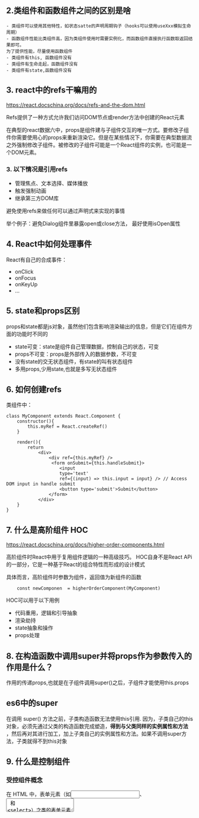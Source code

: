 ## 2.类组件和函数组件之间的区别是啥

    - 类组件可以使用其他特性，如状态satte的声明周期钩子（hooks可以使用useXxx模拟生命周期）
    - 函数组件性能比类组件高，因为类组件使用时需要实例化，而函数组件直接执行函数取返回结果即可。
    为了提供性能，尽量使用函数组件 
    - 类组件有this, 函数组件没有
    - 类组件有生命走起，函数组件没有
    - 类组件有state,函数组件没有

## 3. react中的refs干嘛用的

https://react.docschina.org/docs/refs-and-the-dom.html

Refs提供了一种方式允许我们访问DOM节点或render方法中创建的React元素

在典型的react数据六中，props是组件建与子组件交互的唯一方式。要修改子组件你需要使用心的props来重新渲染它。但是在某些情况下，你需要在典型数据流之外强制修改子组件。被修改的子组件可能是一个React组件的实例，也可能是一个DOM元素。

### 3. 以下情况是引用refs

- 管理焦点、文本选择、媒体播放
- 触发强制动画
- 继承第三方DOM库

避免使用refs来做任何可以通过声明式来实现的事情

举个例子：避免Dialog组件里暴露open或close方法， 最好使用isOpen属性

## 4. React中如何处理事件

React有自己的合成事件：

- onClick
- onFocus
- onKeyUp
- ...

## 5. state和props区别

props和state都是js对象，虽然他们包含影响渲染输出的信息，但是它们在组件方面的功能时不同的

- state可变：state是组件自己管理数据，控制自己的状态，可变
- props不可变：props是外部传入的数据参数，不可变
- 没有state的交无状态组件，有state的叫有状态组件
- 多用props,少用state,也就是多写无状态组件

## 6. 如何创建refs

类组件中：

```
class MyComponent extends React.Component {
    constructor(){
        this.myRef = React.createRef()
    }

    render(){
        return 
            <div>
                <div ref={this.myRef} />
                 <form onSubmit={this.handleSubmit}>
                    <input
                    type='text'
                    ref={(input) => this.input = input} /> // Access DOM input in handle submit
                    <button type='submit'>Submit</button>
                </form>
            </div>
    }
}
```

## 7. 什么是高阶组件 HOC

https://react.docschina.org/docs/higher-order-components.html

高阶组件时React中用于复用组件逻辑的一种高级技巧。 HOC自身不是React APi的一部分，它是一种基于React的组合特性而形成的设计模式

具体而言，高阶组件时参数为组件，返回值为新组件的函数

```
    const newComponen  = higherOrderComponent(MyComponent)
```

HOC可以用于以下用例

- 代码重用，逻辑和引导抽象
- 渲染劫持
- state抽象和操作
- props处理

## 8. 在构造函数中调用super并将props作为参数传入的作用是什么？

作用的传递props,也就是在子组件调用super()之后，子组件才能使用this.props

## es6中的super

在调用 super() 方法之前，子类构造函数无法使用this引用. 因为，子类自己的this对象，必须先通过父类的构造函数完成塑造，**得到与父类同样的实例属性和方法**
，然后再对其进行加工，加上子类自己的实例属性和方法。如果不调用super方法，子类就得不到this对象

## 9. 什么是控制组件

### 受控组件概念

在 HTML 中，表单元素（如<input>、 <textarea> 和 <select>）之类的表单元素通常自己维护 state，并根据用户输入进行更新。而在 React 中，可变状态（mutable state）通常保存在组件的
state 属性中，并且只能通过使用 setState()来更新。

我们可以把两者结合起来，使 React 的 state 成为“唯一数据源”。渲染表单的 React 组件还控制着用户输入过程中表单发生的操作。被 React 以这种方式控制取值的表单输入元素就叫做“受控组件”。

#### 受控组件 简单的理解

如果一个 input 表单元素的值是由 React 控制，就其称为受控组件。

当用户将数据输入到受控组件时，会触发修改state的事件处理器，这是由你的代码来决定输入的时否有效。

### 非受控组件

https://zh-hans.reactjs.org/docs/uncontrolled-components.html#___gatsby

在大多数情况下，我们推荐使用 受控组件 来处理表单数据。在一个受控组件中，表单数据是由 React 组件来管理的。另一种替代方案是使用非受控组件，这时表单数据将交由 DOM 节点来处理。

要编写一个非受控组件，而不是为每个状态更新都编写数据处理函数，你可以 使用 ref 来从 DOM 节点中获取表单数据。

```this.myRef.current.value```

#### 非受控组件的简单理解

一个非受控组件，就想运行在react体系之外的表单元素。

当用户输入到表单字段时，react不需要做任何事情就可以映射更新后的信息。然而，和也以为这，你无法强制这个表单字段设置一个特定的值。

大多数情况下应该使用受控组件

### 受控组件 vs 非轴孔组件

    - 受控组件时react孔子的组件，并且表单数据与state绑定，我们可以验证输入
    - 普通的form表单元素，我们可以通过.value获取值，但不受react控制

    > 受控组件支持即时字段验证，允许有条件的禁用或启用，输入验证等

## 10 如何React.createElement

```
    const element = React.createElement(
        'h1',
        {className: 'greeting'},
        'hello, world!'
    )
```

结果

```
    const element = (
    <h1 className="greeting">
        Hello, world!
    </h1>
    )
```

## 11. 什么是jsx

是一种将html嵌入到js的模板语法。

JSX是将原始的html模板嵌入到js代码中，jsx代码本身不能被浏览器读取，必须使用babel,webpack等工具编译。

## 12. 根据下面定义的代码，可以找出存在的问题

略

## 13 为什么不直接更新state

直接修改state不会触发冲渲染

需要使用setState()方法来修改state,它调度对组件state对象的更新，当state改变时，组件通过重新渲染来响应

## 14 react组件声命周期有哪些不同阶段

1. 初始化阶段：initialzation
2. mounting: 组件已经准备好挂载到DOM中, componentWillmount, render. componentDidMount
3. updating: 组件props或state更新时，触发shouldComponentUpdate,componentWillUpdate, render, componnetDidUpdate
4. unmounting: 组件从DOM中删除，componentWillUnmount
5. error Handing: componentDidCatch方法， 不做到错误时

## 15 react的声明周期方法有哪些

1. 挂载时 当组件实例被创建并插入DOM中时，其生命周期顺序如下：
    1. constructor
    2. getDerivedStateFromProps:  从props中获取state
    3. render
    4. React更新DOM和refs
    5. compondntDidMount

2. 更新时 当组件的props或state发生变化时会触发更新。 组件更新的声明周期顺序如下：
    1. getDerivedStateFromProps :  从props中获取state
    2. shouldComponentUpadte
    3. render
    4. getSnapshotBeforeUpdate: 生命周期在更新之前被调用,

   它使得组件能在发生更改之前从 DOM 中捕获一些信息（例如，滚动位置）。此生命周期的任何返回值将作为参数传递给 componentDidUpdate()。
    1. React更新DOM和refs
    2. componentDidUpdate

3. 卸载时 componentWillUnmount

## 16 这三点（...）在react中作用是什么

扩展运算符，将属性展开

## 17 使用react Hooks有什么好处

首先，Hook通常**支持提取和重用跨多个组件通用的有状态逻辑**，而无需承担高阶组件或渲染props的负担。

Hooks可以轻松的操作函数组件的状态，而不需要将他们转换为类组件

    - 用useEffects不用记生命周期方法
    - 更干净的代码， 代码量减少
    - 没有重大变化， 可以继续使用类徐建
    - 纯函数组件，性能好

## 18 什么是react hooks

    hooks允许在不写类的情况下使用state和其他react特性。

    使用hooks可以从组件中提取有状态逻辑，这样可以独立地测试和重用它们。

    hooks允许在不改变组件层次结构的情况下重用有状态逻辑

## 19 react中的useState时什么

    通过数组解构和useState方法，范湖一个state和修改这个state唯一的方法。
    
    有了useState，可以让我们避免过多的写基于类的组件

## 20 react中strictMode（严格模式）是什么

    <StrictMode />
    内部可以检查：
        - 验证内部组件是否遵循某些推荐做发，
        - 验证是否有废弃的方法
        - 识别潜在风险语法一些副作用

## 21 为什么类方法需要绑定到类实例

    js中，this值会根据上下文变化，

    在react类组件方法中，开发人员通常希望this引用组件的当前实例，因此必须要讲这些方法绑定到实例。

    ```
        constructor(props) {
            super(props);
            this.state = {
                isFormSubmitted: false
            };
            this.handleSubmit = this.handleSubmit.bind(this);
        }

        handleSubmit() {
            this.setState({
            isFormSubmitted: true
            });
        }
    ```

## 22 什么是prop drilling， 如何避免

    从源组件传递props到深层次的组件叫 prop drilling

    为了避免prop drilling,我们可以使用Context, 

    Context允许可以实现数据跨组件通信<Provider />, <Consumer />
    
    Hooks中使用：
    React.createContext 源组件使用<MyContext.Provider >
    React.useContext : const value:string = React.useContext(MyContext);

## 23 描述flux与mvc

略

## 24 受控组件和非受控组件区别是啥

略

## 25 这段代码有什么问题

```
    this.setState((prevState, props) => {
        return {
            streak: prevState.streak + props.count
        }
    })
```

答案： 没有问题，setState可以传入一个函数，返回一个新的state, 第一个参数：之前的state 第二个参数：props

## 26 什么是react Context

    Context通过㢟树提供了一个传递数据的方法，从而避免了在每隔层级手动传递props

## 27 什么是react Fiber

答1： fiber的作用是：使原来同步渲染的组件现在可以异步化，可中途中断渲染，执行更高优先级的任务。释放浏览器主线程，

1. fiber tree实际上是个单链表（Singly Linked List）树结构
2. 它是根据virtualDOM计算出来的，区别只是节点携带的信息不一样
3. 它是react16优化调度算法的产物

答2：

Fiber是React16中新的协调引擎或重新实现的核心算法。它的主要目标是支持虚拟DOM的增量渲染。

React Fiber的目标是提高其在动画、布局、手势、暂停、终止或重用等方面的实用性， 并为不同类型的更新分配优先级，以及新的并发原语

React Fiber的目标是增强其在动画、布局、手势等场景的实用性。它的主要特性是增量渲染： 能够将渲染工作分割成块，并将其分散到多个帧中。

## 28 如何在react的Props上应用验证

使用propTypes

定义类型： - React.PropTypes.string - React.PropTypes.umber - ...

```
    import PropTypes from 'prop-types';
    class User extends React.Component {
        render() {
            return (
            <h1>Welcome, {this.props.name}</h1>
            <h2>Age, {this.props.age}
            );
        }
    }

    User.propTypes = {
    name: PropTypes.string.isRequired,
    age: PropTypes.number.isRequired
    };
```

## 29 在react中使用构造函数和getlnitialState有什么区别

    使用构造函数是es6语法
    使用getlnitialState是es5语法创建组件
    ES5:
    ```
        var MyComponent = React.createClass({
        getInitialState() {
            return { /* initial state */ };
        },
        });
    ```

## 30 如何有条件的想react组件添加属性

    ```
        <input 
            type="text" 
            disabled={disabled}
            required={required} />
    ```

## 31 hooks会取代render props和高阶组件吗？

    通常，render props和高阶组件仅渲染一个子组件。

    react团队认为，hooks是服务次用例的更简单方法

    这两种模式仍然有一席之地，
        1. scroller组件，可能有一个renderItem prop
        2. 一个可视化容器组件可能有它自己的DOM解构

    大多数情况下,hooks就足够了，可以帮助减少树中的嵌套

## 32 如何避免组件的重新渲染

    react中最常见的问题之一是组件不必要的重新渲染。
    - React.memo, 这可以防止不必要的重新渲染组件
    - PureComponent, 防止不必要的重新渲染组件

    这两种方法都依赖于对传递给组件的props的浅比较。虽然这两种工具都非常有用，但是浅比较会带来额外的性能损失，因此如果使用不当这两种方法会对性能产生负面影响

### PureComponent

它是通过Prop和State的浅比较来实现的shouldComponentUpdate

PureComponent不仅会影响本身，而且会影响子组件，所以PureComponent最佳情况是展示组件，也就是“纯”组件。

### memo

PureComponent只能在es6 中的class组件使用， 但memo却可以在function Component中使用。

```
function Child(props: IProps) {
  console.log('render ')
  return (
    <div>
      Child...
      { props.name }
      <br />
      age:{ props.person.age }
    </div>
  )
}


// export default Child
export default React.memo(Child) // 实现PureComponent浅比较功能
```

## 33 什么是纯函数

**纯函数是始终接受一个或多个参数并计算参数并返回数据或函数的函数。不会修改原有参数， 因此没有副作用**

它没有副作用，例如设置全局状态，更改应用程序状态，它总是将参数视为不可变数据。

向student对象添加一个地址：```student={name: '1', age: 12}```

非纯函数:没有参数，直接更改student的值

 ```
    function appendAddress(){
        student.address = {a:1, b:2}
    }
 ```

纯函数：接受参数，基于参数计算，返回一个新对象而不修改原来的参数

 ```
    function appendAddress(student) {
        let copyStudent = Object.assign({}, student)
        copyStudent.address = {a:, b:2}
        return copyStudent
    }
    console.log(appendAddress(student)) //{name: '1', age: 12}`
    console.log(student) // {name: '1', age: 12, address: {...}}`
 ```

## 34 当调用setState时，react render是如何工作的？

调用setState之后react默认请款修改会执行shouldComponentUpdate，并返回true,然后执行render, 生成一个新的虚拟虚拟DOM,然后根据新的虚拟DOM更新真实的DOM

将render分为两个步骤

1. 虚拟DOM渲染：当调用setState时，render会被调用。默认情况下shouldComponnetUpdate会返回true, 返回一个新的虚拟dom
2. 原生DOM渲染：根据新的虚拟DOM渲染真实DOM

## 35 如何避免在react重新绑定实例

1. 将事件处理程序定义为内联箭头函数

```
    render(){
        <div onClick={() => {this.setState(...)}}>
    }
```

2. 使用箭头函数定义方法

```
    handleClick = () => {
        ...
    }
```

3. 使用hookd的函数组件

```
    const SubmitButton = () => {
    const [isFormSubmitted, setIsFormSubmitted] = useState(false);

    return (
        <button onClick={() => {
            setIsFormSubmitted(true);
        }}>Submit</button>
    )
    };
```